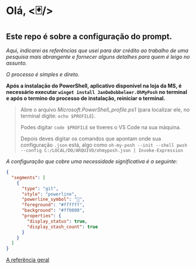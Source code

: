 # Olá, <🃏/> 
## Este repo é sobre a configuração do prompt.
_Aqui, indicarei as referências que usei para dar crédito ao trabalho de uma pesquisa mais abrangente e fornecer alguns detalhes para quem é leigo no assunto._

_O processo é simples e direto._

**Após a instalação do PowerShell, aplicativo disponível na loja da MS, é necessário executar `winget install JanDeDobbeleer.OhMyPosh` no terminal e após o termino do processo de instalação, reiniciar o terminal.**

> Abre o arquivo *Microsoft.PowerShell_profile.ps1* (para localizar ele, no terminal digite: `echo $PROFILE`).
>
> Podes digitar `code $PROFILE` se tiveres o VS Code na sua máquina.
>
>  Depois deves digitar os comandos que apontam onde sua configuração `.json` está, algo como `oh-my-posh --init --shell pwsh --config C:/LOCAL/DO/ARQUIVO/ohmyposh.json | Invoke-Expression`

_A configuração que cobre uma necessidade significativa é a seguinte:_


```json
{
  "segments": [
    {
      "type": "git",
      "style": "powerline",
      "powerline_symbol": "",
      "foreground": "#ffffff",
      "background": "#ff0000",
      "properties": {
        "display_status": true,
        "display_stash_count": true
      }
    }
  ]
}
``` 


[A referência geral](https://www.hanselman.com/blog/my-ultimate-powershell-prompt-with-oh-my-posh-and-the-windows-terminal)
